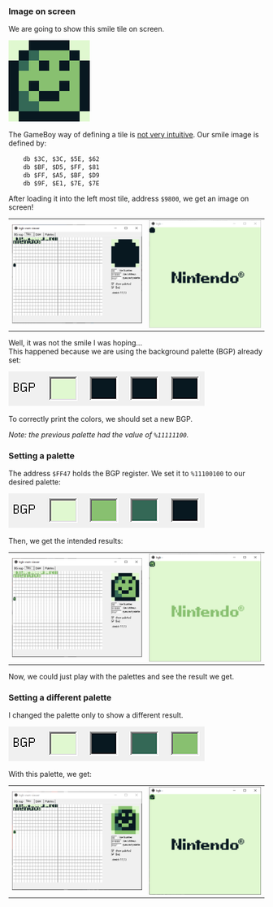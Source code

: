 ### Image on screen

We are going to show this smile tile on screen.

![Smile!](images/smile.png)

The GameBoy way of defining a tile is [not very intuitive](https://www.huderlem.com/demos/gameboy2bpp.html).
Our smile image is defined by:

```
    db $3C, $3C, $5E, $62
    db $BF, $D5, $FF, $81
    db $FF, $A5, $BF, $D9
    db $9F, $E1, $7E, $7E
```

After loading it into the left most tile, address `$9800`, we get an image on screen!

| | |
| --- | --- |
| ![Image on VRAM](images/palette_0_vram.png) | ![Image on screen](images/palette_0_screen.png) |

Well, it was not the smile I was hoping...  
This happened because we are using the background palette (BGP) already set:

![Palette 0](images/palette_0.png)

To correctly print the colors, we should set a new BGP.

*Note: the previous palette had the value of `%11111100`.*


### Setting a palette

The address `$FF47` holds the BGP register. We set it to `%11100100` to our desired palette:

![Palette 1](images/palette_1.png)

Then, we get the intended results:

| | |
| --- | --- |
| ![Palette 1 VRAM](images/palette_1_vram.png) | ![Palette 1 screen](images/palette_1_screen.png) |

Now, we could just play with the palettes and see the result we get.


### Setting a different palette

I changed the palette only to show a different result.

![Palette 2](images/palette_2.png)

With this palette, we get:

| | |
| --- | --- |
| ![Palette 2 VRAM](images/palette_2_vram.png) | ![Palette 2 screen](images/palette_2_screen.png) |